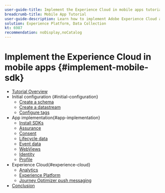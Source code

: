 ```yaml
---
user-guide-title: Implement the Experience Cloud in mobile apps tutorial
breadcrumb-title: Mobile App Tutorial
user-guide-description: Learn how to implement Adobe Experience Cloud applications in mobile apps with Experience Platform Mobile SDK.
solution: Experience Platform, Data Collection
kt: 6987
recommendation: noDisplay,noCatalog
---
```


# Implement the Experience Cloud in mobile apps {#implement-mobile-sdk}

+ [Tutorial Overview](overview.md)
+ Initial configuration {#initial-configuration}
  + [Create a schema](create-schema.md)
  + [Create a datastream](create-datastream.md)
  + [Configure tags](configure-tags.md)
+ App implementation{#app-implementation}
  + [Install SDKs](install-sdks.md)
  + [Assurance](assurance.md)
  + [Consent](consent.md)
  + [Lifecycle data](lifecycle-data.md)
  + [Event data](events.md)
  + [WebViews](web-views.md)
  + [Identity](identity.md)
  + [Profile](profile.md)
+ Experience Cloud{#experience-cloud}
  + [Analytics](analytics.md)
  + [Experience Platform](platform.md)
  + [Journey Optimizer push messaging](journey-optimizer-push.md)
+ [Conclusion](conclusion.md)